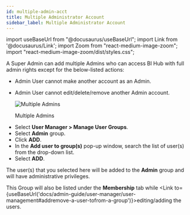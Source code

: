 ```yaml
---
id: multiple-admin-acct
title: Multiple Administrator Account
sidebar_label: Multiple Administrator Account
---
```


import useBaseUrl from "@docusaurus/useBaseUrl";
import Link from '@docusaurus/Link';
import Zoom from "react-medium-image-zoom";
import "react-medium-image-zoom/dist/styles.css";

A Super Admin can add multiple Admins who can access BI Hub with full admin rights except for the below-listed actions:

- Admin User cannot make another account as an Admin.
- Admin User cannot edit/delete/remove another Admin account.

  <div class="center">
    <Zoom>
      <img alt="Multiple Admins" src={useBaseUrl('doc-images/admin-guide/admin-utilities/admin-group.png')}/>
    </Zoom>
    <p>Multiple Admins</p>
  </div>

* Select **User Manager > Manage User Groups**.
* Select **Admin** group.
* Click **ADD**.
* In the **Add user to group(s)** pop-up window, search the list of user(s) from the drop-down list.
* Select **ADD**.

The user(s) that you selected here will be added to the **Admin** group and will have administrative privileges.

This Group will also be listed under the **Membership** tab while <Link to={useBaseUrl('docs/admin-guide/user-manager/user-management#addremove-a-user-tofrom-a-group')}>editing/adding</Link> the users.
